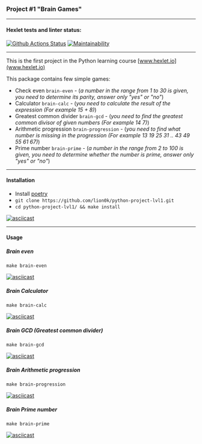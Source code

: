 ### Project #1 "Brain Games"
***

#### Hexlet tests and linter status:
[![Github Actions Status](https://github.com/lion0k/python-project-lvl1/workflows/Python%20package/badge.svg)](https://github.com/lion0k/python-project-lvl1/actions)
[![Maintainability](https://api.codeclimate.com/v1/badges/cf37560170e9c9a92991/maintainability)](https://codeclimate.com/github/lion0k/python-project-lvl1/maintainability)
***

This is the first project in the Python learning course [www.hexlet.io](www.hexlet.io)

This package contains few simple games:

* Check even `brain-even` - (_a number in the range from 1 to 30 is given, you need to determine its parity, answer only "yes" or "no"_)
* Calculator `brain-calc` - (_you need to calculate the result of the expression (For example 15 + 8)_)
* Greatest common divider `brain-gcd` - (_you need to find the greatest common divisor of given numbers (For example 14 7)_)
* Arithmetic progression `brain-progression` - (_you need to find what number is missing in the progression (For example 13 19 25 31 .. 43 49 55 61 67)_)
* Prime number `brain-prime` - (_a number in the range from 2 to 100 is given, you need to determine whether the number is prime, answer only "yes" or "no"_)
***
#### Installation
* Install [poetry](https://python-poetry.org/docs/#installation)
* ```git clone https://github.com/lion0k/python-project-lvl1.git```
* ```cd python-project-lvl1/ && make install```

[![asciicast](https://asciinema.org/a/XmuOPlmZuCnwWSgQbJoh7Gqf9.svg)](https://asciinema.org/a/XmuOPlmZuCnwWSgQbJoh7Gqf9)
***
#### Usage
##### Brain even 
```make brain-even```

[![asciicast](https://asciinema.org/a/A2XSqKTYfy5BJfMsh5bmRWDZA.svg)](https://asciinema.org/a/A2XSqKTYfy5BJfMsh5bmRWDZA)

##### Brain Calculator 
```make brain-calc```

[![asciicast](https://asciinema.org/a/0gfX8RIjgOLKLuUN0hg5auY31.svg)](https://asciinema.org/a/0gfX8RIjgOLKLuUN0hg5auY31)

##### Brain GCD (Greatest common divider) 
```make brain-gcd```

[![asciicast](https://asciinema.org/a/jcKD9WsW37GBYnKG2L5sUoNum.svg)](https://asciinema.org/a/jcKD9WsW37GBYnKG2L5sUoNum)

##### Brain Arithmetic progression 
```make brain-progression```

[![asciicast](https://asciinema.org/a/6oHmogF4gDxlS4zRoYumPLoVk.svg)](https://asciinema.org/a/6oHmogF4gDxlS4zRoYumPLoVk)

##### Brain Prime number 
```make brain-prime```

[![asciicast](https://asciinema.org/a/GVPMmAxgzjbTHXrNqYDrG7MEa.svg)](https://asciinema.org/a/GVPMmAxgzjbTHXrNqYDrG7MEa)
